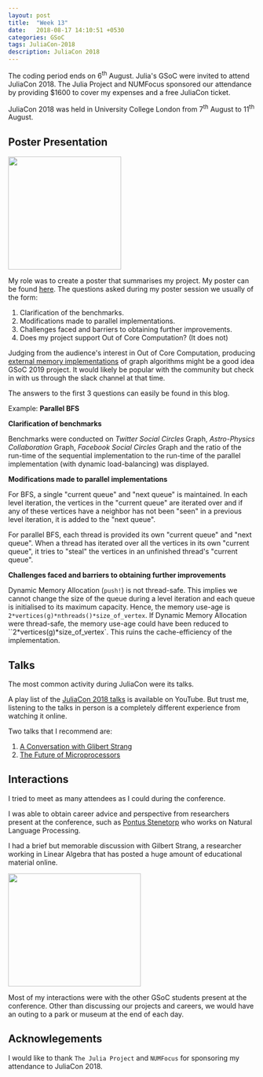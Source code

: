 ```yaml
---
layout: post
title:  "Week 13"
date:   2018-08-17 14:10:51 +0530
categories: GSoC
tags: JuliaCon-2018
description: JuliaCon 2018
---
```


The coding period ends on 6<sup>th</sup> August. Julia's GSoC were invited to attend JuliaCon 2018. The Julia Project and NUMFocus sponsored our attendance by providing $1600 to cover my expenses and a free JuliaCon ticket.

JuliaCon 2018 was held in University College London from 7<sup>th</sup> August to 11<sup>th</sup> August.

## Poster Presentation


<img src="{{ site.baseurl }}/assets/images/presentation.jpeg" width="230" height="230" />

My role was to create a poster that summarises my project. My poster can be found [here](https://github.com/SohamTamba/GSoC/blob/gh-pages/Poster.pdf). The questions asked during my poster session we usually of the form:

1. Clarification of the benchmarks.
2. Modifications made to parallel implementations.
3. Challenges faced and barriers to obtaining further improvements.
4. Does my project support Out of Core Computation? (It does not)

Judging from the audience's interest in Out of Core Computation, producing [external memory implementations](https://en.wikipedia.org/wiki/External_memory_algorithm) of graph algorithms might be a good idea GSoC 2019 project. It would likely be popular with the community but check in with us through the slack channel at that time.

The answers to the first 3 questions can easily be found in this blog.

Example: **Parallel BFS**

**Clarification of benchmarks**

Benchmarks were conducted on *Twitter Social Circles* Graph, *Astro-Physics Collaboration* Graph, *Facebook Social Circles* Graph and the ratio of the run-time of the sequential implementation to the run-time of the parallel implementation (with dynamic load-balancing) was displayed.

**Modifications made to parallel implementations**

For BFS, a single "current queue" and "next queue" is maintained. In each level iteration, the vertices in the "current queue" are iterated over and if any of these vertices have a neighbor has not been "seen" in a previous level iteration, it is added to the "next queue".


For parallel BFS, each thread is provided its own "current queue" and "next queue". When a thread has iterated over all the vertices in its own "current queue", it tries to "steal" the vertices in an unfinished thread's "current queue".

**Challenges faced and barriers to obtaining further improvements**

Dynamic Memory Allocation (`push!`) is not thread-safe. This implies we cannot change the size of the queue during a level iteration and each queue is initialised to its maximum capacity. Hence, the memory use-age is `2*vertices(g)*nthreads()*size_of_vertex`. If Dynamic Memory Allocation were thread-safe, the memory use-age could have been reduced to ``2*vertices(g)*size_of_vertex`. This ruins the cache-efficiency of the implementation.

## Talks

The most common activity during JuliaCon were its talks.

A play list of the [JuliaCon 2018 talks](https://www.youtube.com/watch?v=1jN5wKvN-Uk&list=PLP8iPy9hna6Qsq5_-zrg0NTwqDSDYtfQB) is available on YouTube.
But trust me, listening to the talks in person is a completely different experience from watching it online.

Two talks that I recommend are:

1. [A Conversation with Glibert Strang](https://www.youtube.com/watch?v=gGYcSjrqbjc)
2. [The Future of Microprocessors](https://www.youtube.com/watch?v=zX4ZNfvw1cw)

## Interactions

I tried to meet as many attendees as I could during the conference. 

I was able to obtain career advice and perspective from researchers present at the conference, such as [Pontus Stenetorp](https://pontus.stenetorp.se/) who works on Natural Language Processing. 

I had a brief but memorable discussion with Gilbert Strang, a researcher working in Linear Algebra that has posted a huge amount of educational material online.

<img src="{{ site.baseurl }}/assets/images/gil.jpeg" width="270" height="230" />

Most of my interactions were with the other GSoC students present at the conference. Other than discussing our projects and careers, we would have an outing to a park or museum at the end of each day. 

## Acknowlegements

I would like to thank `The Julia Project` and `NUMFocus` for sponsoring my attendance to JuliaCon 2018.